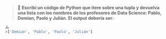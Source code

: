> :memo: **Escribí un código de Python que itere sobre una tupla y devuelva una lista con los nombres de los profesores de Data Science: Pablo, Demian, Paolo y Julián. El output debería ser:**<br>

``` python
ム
>['Demian', 'Pablo', 'Paolo', 'Julián']
```

